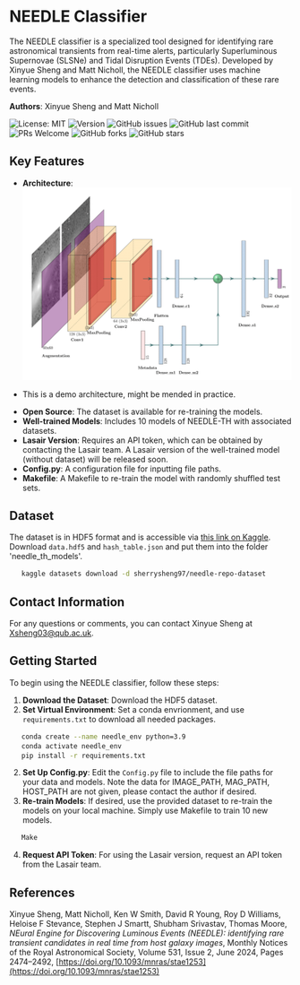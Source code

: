 # NEEDLE Classifier

The NEEDLE classifier is a specialized tool designed for identifying rare astronomical transients from real-time alerts, particularly Superluminous Supernovae (SLSNe) and Tidal Disruption Events (TDEs). Developed by Xinyue Sheng and Matt Nicholl, the NEEDLE classifier uses machine learning models to enhance the detection and classification of these rare events.

**Authors**: Xinyue Sheng and Matt Nicholl

![License: MIT](https://img.shields.io/badge/License-MIT-yellow.svg)
![Version](https://img.shields.io/github/v/release/XinyueSheng2019/NEEDLE.svg)
![GitHub issues](https://img.shields.io/github/issues/XinyueSheng2019/NEEDLE.svg)
![GitHub last commit](https://img.shields.io/github/last-commit/XinyueSheng2019/NEEDLE.svg)
![PRs Welcome](https://img.shields.io/badge/PRs-welcome-brightgreen.svg)
![GitHub forks](https://img.shields.io/github/forks/XinyueSheng2019/NEEDLE.svg)
![GitHub stars](https://img.shields.io/github/stars/XinyueSheng2019/NEEDLE.svg)


## Key Features
- **Architecture**: ![NEEDLE model](cnn_model.png) 
* This is a demo architecture, might be mended in practice.
- **Open Source**: The dataset is available for re-training the models.
- **Well-trained Models**: Includes 10 models of NEEDLE-TH with associated datasets. 
- **Lasair Version**: Requires an API token, which can be obtained by contacting the Lasair team. A Lasair version of the well-trained model (without dataset) will be released soon.
- **Config.py**: A configuration file for inputting file paths.
- **Makefile**: A Makefile to re-train the model with randomly shuffled test sets.

## Dataset

The dataset is in HDF5 format and is accessible via [this link on Kaggle](https://www.kaggle.com/datasets/sherrysheng97/needle-repo-dataset). Download `data.hdf5` and `hash_table.json` and put them into the folder 'needle_th_models'.
```sh
   kaggle datasets download -d sherrysheng97/needle-repo-dataset
```
## Contact Information

For any questions or comments, you can contact Xinyue Sheng at Xsheng03@qub.ac.uk.

## Getting Started

To begin using the NEEDLE classifier, follow these steps:

1. **Download the Dataset**: Download the HDF5 dataset.
2. **Set Virtual Environment**: Set a conda envrionment, and use `requirements.txt` to download all needed packages.
```sh
   conda create --name needle_env python=3.9
   conda activate needle_env
   pip install -r requirements.txt

```
2. **Set Up Config.py**: Edit the `Config.py` file to include the file paths for your data and models. Note the data for IMAGE_PATH, MAG_PATH, HOST_PATH are not given, please contact the author if desired.
3. **Re-train Models**: If desired, use the provided dataset to re-train the models on your local machine. Simply use Makefile to train 10 new models.
```sh
   Make
```
4. **Request API Token**: For using the Lasair version, request an API token from the Lasair team.


## References

Xinyue Sheng, Matt Nicholl, Ken W Smith, David R Young, Roy D Williams, Heloise F Stevance, Stephen J Smartt, Shubham Srivastav, Thomas Moore, *NEural Engine for Discovering Luminous Events (NEEDLE): identifying rare transient candidates in real time from host galaxy images*, Monthly Notices of the Royal Astronomical Society, Volume 531, Issue 2, June 2024, Pages 2474–2492, [https://doi.org/10.1093/mnras/stae1253](https://doi.org/10.1093/mnras/stae1253)